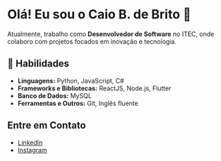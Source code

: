 # Olá! Eu sou o Caio B. de Brito 👋

Atualmente, trabalho como **Desenvolvedor de Software** no ITEC, onde colaboro com projetos focados em inovação e tecnologia.

## 🚀 Habilidades
- **Linguagens:** Python, JavaScript, C#
- **Frameworks e Bibliotecas:** ReactJS, Node.js, Flutter
- **Banco de Dados:** MySQL
- **Ferramentas e Outros:** Git, Inglês fluente

## Entre em Contato
- [LinkedIn](https://www.linkedin.com/in/caio-barcelos-de-brito-3150732a4/)
- [Instagram](https://www.instagram.com/caio_b2005/)
